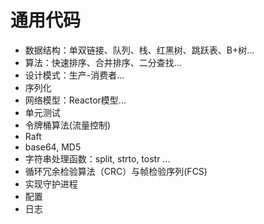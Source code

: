 # 通用代码

* 数据结构：单双链接、队列、栈、红黑树、跳跃表、B+树...
* 算法：快速排序、合并排序、二分查找...
* 设计模式：生产-消费者...
* 序列化
* 网络模型：Reactor模型...
* 单元测试
* 令牌桶算法(流量控制)
* Raft
* base64, MD5
* 字符串处理函数：split, strto, tostr ...
* 循环冗余检验算法（CRC）与帧检验序列(FCS)
* 实现守护进程
* 配置
* 日志
